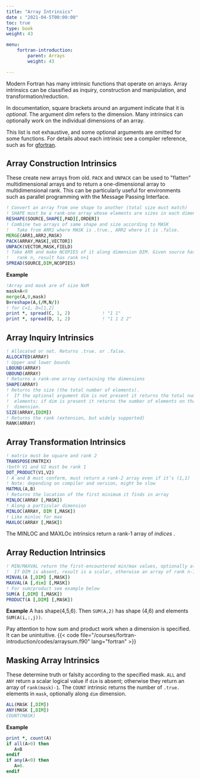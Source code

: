 ```yaml
---
title: "Array Intrinsics"
date : "2021-04-5T00:00:00"
toc: true
type: book
weight: 43

menu:
    fortran-introduction:
        parent: Arrays
        weight: 43

---
```


Modern Fortran has many intrinsic functions that operate on arrays.
Array intrinsics can be classified as inquiry, construction and manipulation, and transformation/reduction.

In documentation, square brackets around an argument indicate that it is _optional_.  The argument _dim_ refers to the dimension.  Many intrinsics can optionally work on the individual dimensions of an array.

This list is not exhaustive, and some optional arguments are omitted for some functions. For details about each intrinsic see a compiler reference, such as for [gfortran](https://gcc.gnu.org/onlinedocs/gcc-4.9.4/gfortran/Intrinsic-Procedures.html#Intrinsic-Procedures).

## Array Construction Intrinsics

These create new arrays from old. `PACK` and `UNPACK` can be used to "flatten" multidimensional arrays and to return a one-dimensional array to multidimensional rank.  This can be particularly useful for environments such as parallel programming with the Message Passing Interface.  

```fortran
! Convert an array from one shape to another (total size must match)
! SHAPE must be a rank-one array whose elements are sizes in each dimension
RESHAPE(SOURCE,SHAPE[,PAD][,ORDER])
! Combine two arrays of same shape and size according to MASK
!   Take from ARR1 where MASK is .true., ARR2 where it is .false.
MERGE(ARR1,ARR2,MASK)
PACK(ARRAY,MASK[,VECTOR])
UNPACK(VECTOR,MASK,FIELD)
! Take ARR and make NCOPIES of it along dimension DIM. Given source has
!   rank n, result has rank n+1
SPREAD(SOURCE,DIM,NCOPIES)
```
**Example**
```fortran
!Array and mask are of size NxM
mask=A<0
merge(A,0,mask)
B=reshape(A,(/M,N/))
! for C=1, D=[1,2]
print *, spread(C, 1, 2)            ! "1 1"
print *, spread(D, 1, 2)            ! "1 1 2 2"
```

## Array Inquiry Intrinsics

```fortran
! Allocated or not. Returns .true. or .false.
ALLOCATED(ARRAY)  
! Upper and lower bounds
LBOUND(ARRAY)
UBOUND(ARRAY)
! Returns a rank-one array containing the dimensions
SHAPE(ARRAY)      
! Returns the size (the total number of elements).  
!  If the optional argument dim is not present it returns the total number of 
!  elements; if dim is present it returns the number of elements on that 
!  dimension.
SIZE(ARRAY,[DIM]) 
! Returns the rank (extension, but widely supported)
RANK(ARRAY)
```

## Array Transformation Intrinsics

```fortran
! matrix must be square and rank 2
TRANSPOSE(MATRIX)
!both V1 and V2 must be rank 1
DOT_PRODUCT(V1,V2)
! A and B must conform, must return a rank-2 array even if it’s (1,1)
! Note: depending on compiler and version, might be slow
MATMUL(A,B)
! Returns the location of the first minimum it finds in array
MINLOC(ARRAY [,MASK]) 
! Along a particular dimension
MINLOC(ARRAY, DIM [,MASK])
! Like minloc for max
MAXLOC(ARRAY [,MASK])
```
The MINLOC and MAXLOc intrinsics return a rank-1 array of _indices_ .

## Array Reduction Intrinsics

```fortran
! MIN/MAXVAL return the first-encountered min/max values, optionally along DIM
!  If DIM is absent, result is a scalar, otherwise an array of rank n-1
MINVAL(A [,DIM] [,MASK])
MAXVAL(A [,dim] [,MASK])
! For sum/product see example below
SUM(A [,DIM] [,MASK])
PRODUCT(A [,DIM] [,MASK])
```
**Example**
A has shape(4,5,6). Then
`SUM(A,2)` has shape (4,6) and elements `SUM(A(i,:,j))`.

Pay attention to how sum and product work when a dimension is specified.  It can be unintuitive.
{{< code file="/courses/fortran-introduction/codes/arraysum.f90" lang="fortran" >}}

## Masking Array Intrinsics

These determine truth or falsity according to the specified mask.  `ALL` and `ANY` return a scalar logical value if `dim` is absent; otherwise they return an array of `rank(mask)-1`.
The `COUNT` intrinsic returns the number of `.true.` elements in `mask`, 
optionally along `dim` dimension.

```fortran
ALL(MASK [,DIM])
ANY(MASK [,DIM])
COUNT(MASK)
```
**Example**
```fortran
print *, count(A)
if all(A>0) then 
   A=B
endif
if any(A<0) then
   A=0.
endif
```
